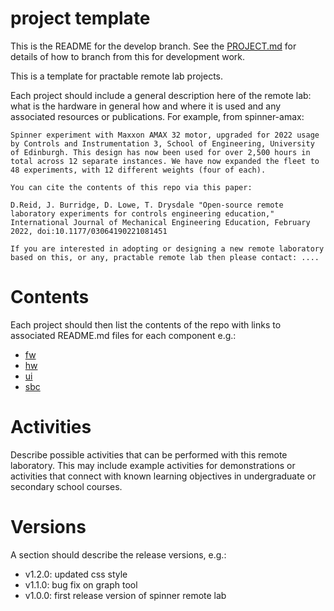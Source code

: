 # project template

This is the README for the develop branch. See the [PROJECT.md](PROJECT.md) for details of how to branch from this for development work.

This is a template for practable remote lab projects. 

Each project should include a general description here of the remote lab: what is the hardware in general how and where it is used and any associated resources or publications. For example, from spinner-amax:

```
Spinner experiment with Maxxon AMAX 32 motor, upgraded for 2022 usage by Controls and Instrumentation 3, School of Engineering, University of Edinburgh. This design has now been used for over 2,500 hours in total across 12 separate instances. We have now expanded the fleet to 48 experiments, with 12 different weights (four of each).

You can cite the contents of this repo via this paper:

D.Reid, J. Burridge, D. Lowe, T. Drysdale "Open-source remote laboratory experiments for controls engineering education," International Journal of Mechanical Engineering Education, February 2022, doi:10.1177/03064190221081451

If you are interested in adopting or designing a new remote laboratory based on this, or any, practable remote lab then please contact: ....
```

# Contents

Each project should then list the contents of the repo with links to associated README.md files for each component e.g.:

- [fw](./fw/README.md)
- [hw](./hw/README.md)
- [ui](./ui/README.md)
- [sbc](./sbc/README.md)

# Activities

Describe possible activities that can be performed with this remote laboratory. This may include example activities for demonstrations or activities that connect with known learning objectives in undergraduate or secondary school courses.

# Versions

A section should describe the release versions, e.g.:

- v1.2.0: updated css style
- v1.1.0: bug fix on graph tool
- v1.0.0: first release version of spinner remote lab

